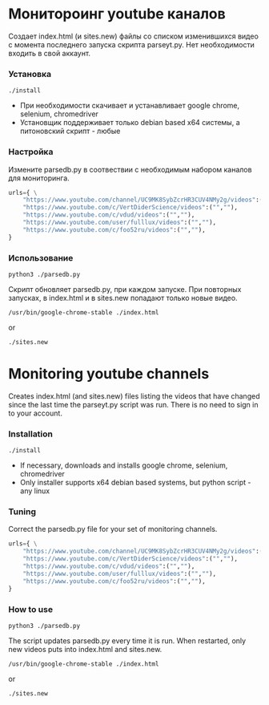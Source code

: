 # Монитороинг youtube каналов

Создает index.html (и sites.new) файлы со списком изменившихся видео с момента последнего запуска скрипта parseyt.py.
Нет необходимости входить в свой аккаунт.

### Установка

```
./install
```
 * При необходимости скачивает и устанавливает google chrome, selenium, chromedriver
 * Установщик поддерживает только debian based x64 системы, а питоновский скрипт - любые

### Настройка

Измените parsedb.py в соотвествии с необходимым набором каналов для мониторинга.

```python
urls={ \
    "https://www.youtube.com/channel/UC9MK8SybZcrHR3CUV4NMy2g/videos":("",""),
    "https://www.youtube.com/c/VertDiderScience/videos":("",""),
    "https://www.youtube.com/c/vdud/videos":("",""),
    "https://www.youtube.com/user/fulllux/videos":("",""),
    "https://www.youtube.com/c/foo52ru/videos":("",""),
}
```
### Использование

```
python3 ./parsedb.py
```

Скрипт обновляет parsedb.py, при каждом запуске. При повторных запусках, в index.html и в sites.new попадают только новые видео.

```
/usr/bin/google-chrome-stable ./index.html
```
or
```
./sites.new
```

# Monitoring youtube channels

Creates index.html (and sites.new) files listing the videos that have changed since the last time the parseyt.py script was run.
There is no need to sign in to your account.

### Installation

```
./install
```

  * If necessary, downloads and installs google chrome, selenium, chromedriver
  * Only installer supports x64 debian based systems, but python script - any linux

### Tuning

Correct the parsedb.py file for your set of monitoring channels.

```python
urls={ \
    "https://www.youtube.com/channel/UC9MK8SybZcrHR3CUV4NMy2g/videos":("",""),
    "https://www.youtube.com/c/VertDiderScience/videos":("",""),
    "https://www.youtube.com/c/vdud/videos":("",""),
    "https://www.youtube.com/user/fulllux/videos":("",""),
    "https://www.youtube.com/c/foo52ru/videos":("",""),
}
```
### How to use

```
python3 ./parsedb.py
```

The script updates parsedb.py every time it is run. When restarted, only new videos puts into index.html and sites.new.

```
/usr/bin/google-chrome-stable ./index.html
```
or
```
./sites.new
```
